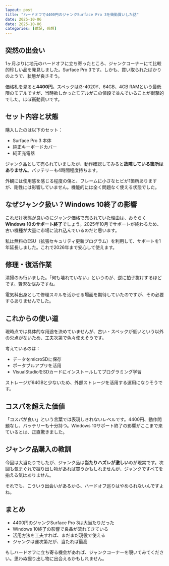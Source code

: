 ```yaml
---
layout: post
title: "ハードオフで4400円のジャンクSurface Pro 3を衝動買いした話"
date: 2025-10-06
date: 2025-10-06
categories: [雑記, 感想]
---  
```

  

## 突然の出会い

1ヶ月ぶりに地元のハードオフに立ち寄ったところ、ジャンクコーナーにて比較的珍しい品を発見しました。Surface Pro 3です。しかも、買い取られたばかりのようで、状態が良さそう。

価格札を見ると**4400円**。スペックはi3-4020Y、64GB、4GB RAMという最低限のモデルですが、当時欲しかったモデルがこの値段で並んでいることが衝撃的でした。ほぼ衝動買いです。

## セット内容と状態

購入したのは以下のセット：
- Surface Pro 3 本体
- 純正キーボードカバー
- 純正充電器

ジャンク品として売られていましたが、動作確認してみると**故障している箇所はありません**。バッテリーも4時間程度持ちます。

外観には使用感を感じる程度の傷と、フレームに小さなヒビが1箇所ありますが、剛性には影響していません。機能的には全く問題なく使える状態でした。

## なぜジャンク扱い？Windows 10終了の影響

これだけ状態が良いのにジャンク価格で売られていた理由は、おそらく**Windows 10のサポート終了**でしょう。2025年10月でサポートが終わるため、古い機種が大量に市場に流れ込んでいるのだと思います。

私は無料のESU（拡張セキュリティ更新プログラム）を利用して、サポートを1年延長しました。これで2026年まで安心して使えます。

## 修理・復活作業

清掃のみ行いました。「何も壊れていない」というのが、逆に拍子抜けするほどです。贅沢な悩みですね。

電気科出身として修理スキルを活かせる場面を期待していたのですが、その必要すらありませんでした。

## これからの使い道

現時点では具体的な用途を決めていませんが、古い・スペックが低いという以外の欠点がないため、工夫次第で色々使えそうです。

考えているのは：
- データをmicroSDに保存
- ポータブルアプリを活用
- VisualStudioをSDカードにインストールしてプログラミング学習

ストレージが64GBと少ないため、外部ストレージを活用する運用になりそうです。

## コスパを超えた価値

「コスパが良い」という言葉では表現しきれないレベルです。4400円、動作問題なし、バッテリーも十分持つ。Windows 10サポート終了の影響がここまで来ているとは、正直驚きました。

## ジャンク品購入の教訓

今回は大当たりでしたが、ジャンク品は**当たりハズレが激しい**のが現実です。次回も気まぐれで掘り出し物があれば買うかもしれませんが、ジャンクですべてを揃える気はありません。

それでも、こういう出会いがあるから、ハードオフ巡りはやめられないんですよね。

## まとめ

- 4400円のジャンクSurface Pro 3は大当たりだった
- Windows 10終了の影響で良品が流れてきている
- 活用方法を工夫すれば、まだまだ現役で使える
- ジャンクは運次第だが、当たれば最高

もしハードオフに立ち寄る機会があれば、ジャンクコーナーを覗いてみてください。思わぬ掘り出し物に出会えるかもしれません。
